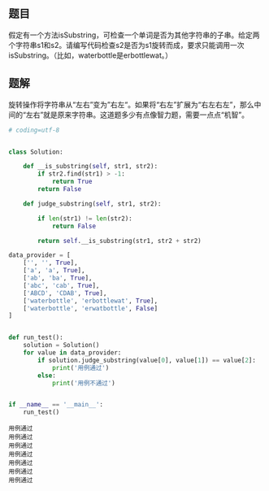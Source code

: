 ## 题目
假定有一个方法isSubstring，可检查一个单词是否为其他字符串的子串。给定两个字符串s1和s2。请编写代码检查s2是否为s1旋转而成，要求只能调用一次isSubstring。（比如，waterbottle是erbottlewat。）

## 题解
旋转操作将字符串从“左右”变为”右左“。如果将“右左”扩展为“右左右左”，那么中间的“左右”就是原来字符串。这道题多少有点像智力题，需要一点点“机智”。


```python
# coding=utf-8


class Solution:

    def __is_substring(self, str1, str2):
        if str2.find(str1) > -1:
            return True
        return False

    def judge_substring(self, str1, str2):

        if len(str1) != len(str2):
            return False

        return self.__is_substring(str1, str2 + str2)

data_provider = [
    ['', '', True],
    ['a', 'a', True],
    ['ab', 'ba', True],
    ['abc', 'cab', True],
    ['ABCD', 'CDAB', True],
    ['waterbottle', 'erbottlewat', True],
    ['waterbottle', 'erwatbottle', False]
]


def run_test():
    solution = Solution()
    for value in data_provider:
        if solution.judge_substring(value[0], value[1]) == value[2]:
            print('用例通过')
        else:
            print('用例不通过')


if __name__ == '__main__':
    run_test()
```

    用例通过
    用例通过
    用例通过
    用例通过
    用例通过
    用例通过
    用例通过



```python

```
